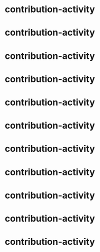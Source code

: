 # contribution-activity
# contribution-activity
# contribution-activity
# contribution-activity
# contribution-activity
# contribution-activity
# contribution-activity
# contribution-activity
# contribution-activity
# contribution-activity
# contribution-activity
